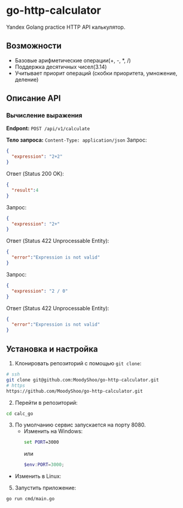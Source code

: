 # go-http-calculator
Yandex Golang practice 
HTTP API калькулятор.

## Возможности

- Базовые арифметические операции(+, -, *, /)
- Поддержка десятичных чисел(3.14)
- Учитывает приорит операций (скобки приоритета, умножение, деление)

## Описание API

### Вычисление выражения

**Endpont:** `POST /api/v1/calculate`

**Тело запроса:** `Content-Type: application/json`
Запрос:
```json
{
  "expression": "2+2"
}
```
Ответ (Status 200 OK):
```json
{
  "result":4
}
```

Запрос:
```json
{
  "expression": "2+"
}
```
Ответ (Status 422 Unprocessable Entity):
```json
{
  "error":"Expression is not valid"
}
```

Запрос:
```json
{
  "expression": "2 / 0"
}
```
Ответ (Status 422 Unprocessable Entity):
```json
{
  "error":"Expression is not valid"
}
```

## Установка и настройка

1. Клонировать репозиторий с помощью `git clone`:
```bash
# ssh
git clone git@github.com:MoodyShoo/go-http-calculator.git
# https 
https://github.com/MoodyShoo/go-http-calculator.git
```
2. Перейти в репозиторий:
```bash
cd calc_go
```
3. По умолчанию сервис запускается на порту 8080.
   - Изменить на Windows:
     ```cmd
     set PORT=3000
     ```
     или
     ```powershell
     $env:PORT=3000;
     ```
  - Изменить в Linux:
5. Запустить приложение:
```bash
go run cmd/main.go
```
